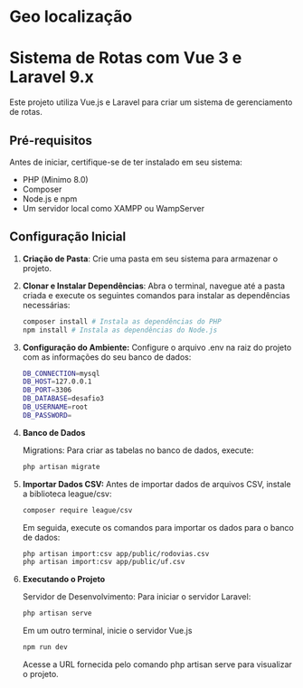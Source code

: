 # Geo localização

# Sistema de Rotas com Vue 3 e Laravel 9.x 

Este projeto utiliza Vue.js e Laravel para criar um sistema de gerenciamento de rotas.

## Pré-requisitos

Antes de iniciar, certifique-se de ter instalado em seu sistema:

- PHP (Minimo 8.0)
- Composer
- Node.js e npm
- Um servidor local como XAMPP ou WampServer

## Configuração Inicial

1. **Criação de Pasta**:
   Crie uma pasta em seu sistema para armazenar o projeto.

2. **Clonar e Instalar Dependências**:
   Abra o terminal, navegue até a pasta criada e execute os seguintes comandos para instalar as dependências necessárias:
    ```sh
   composer install # Instala as dependências do PHP
   npm install # Instala as dependências do Node.js
    ```

3. **Configuração do Ambiente:**
   Configure o arquivo .env na raiz do projeto com as informações do seu banco de dados:
    ```sh
    DB_CONNECTION=mysql
    DB_HOST=127.0.0.1
    DB_PORT=3306
    DB_DATABASE=desafio3
    DB_USERNAME=root
    DB_PASSWORD=
    ```

4. **Banco de Dados**

   Migrations:
   Para criar as tabelas no banco de dados, execute:
    ```sh
    php artisan migrate
    ```

5. **Importar Dados CSV:**
   Antes de importar dados de arquivos CSV, instale a biblioteca league/csv:
    ```sh
   composer require league/csv
    ```

    Em seguida, execute os comandos para importar os dados para o banco de dados:
    ```sh
    php artisan import:csv app/public/rodovias.csv
    php artisan import:csv app/public/uf.csv
    ```
7. **Executando o Projeto**

   Servidor de Desenvolvimento:
   Para iniciar o servidor Laravel:
   ```sh
   php artisan serve
    ```
   Em um outro terminal, inicie o servidor Vue.js
   ```sh
   npm run dev
    ```
   Acesse a URL fornecida pelo comando php artisan serve para visualizar o projeto.
